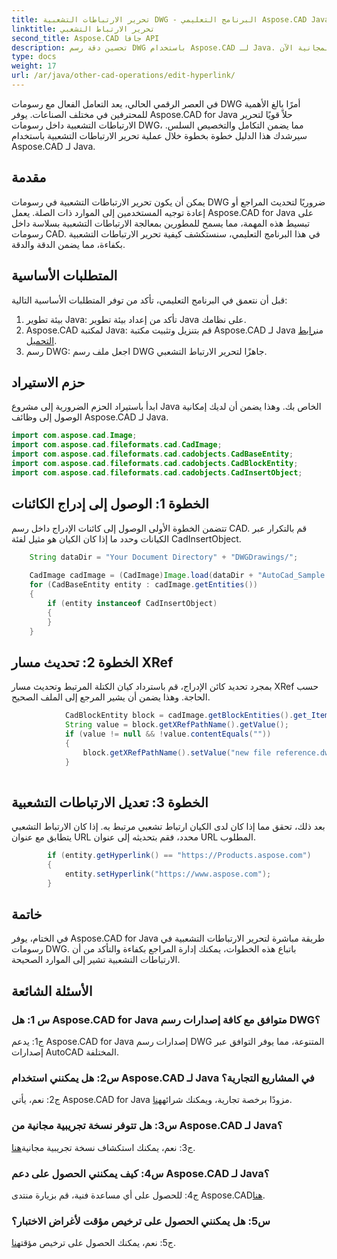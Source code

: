```yaml
---
title: تحرير الارتباطات التشعبية DWG - البرنامج التعليمي Aspose.CAD Java
linktitle: تحرير الارتباط التشعبي
second_title: Aspose.CAD جافا API
description: تحسين دقة رسم DWG باستخدام Aspose.CAD لـ Java. تحرير الارتباطات التشعبية بسلاسة، مع ضمان المراجع الدقيقة. جرب النسخة التجريبية المجانية الآن!
type: docs
weight: 17
url: /ar/java/other-cad-operations/edit-hyperlink/
---
```

في العصر الرقمي الحالي، يعد التعامل الفعال مع رسومات DWG أمرًا بالغ الأهمية للمحترفين في مختلف الصناعات. يوفر Aspose.CAD for Java حلاً قويًا لتحرير الارتباطات التشعبية داخل رسومات DWG، مما يضمن التكامل والتخصيص السلس. سيرشدك هذا الدليل خطوة بخطوة خلال عملية تحرير الارتباطات التشعبية باستخدام Aspose.CAD لـ Java.

## مقدمة

يمكن أن يكون تحرير الارتباطات التشعبية في رسومات DWG ضروريًا لتحديث المراجع أو إعادة توجيه المستخدمين إلى الموارد ذات الصلة. يعمل Aspose.CAD for Java على تبسيط هذه المهمة، مما يسمح للمطورين بمعالجة الارتباطات التشعبية بسلاسة داخل رسومات CAD. في هذا البرنامج التعليمي، سنستكشف كيفية تحرير الارتباطات التشعبية بكفاءة، مما يضمن الدقة والدقة.

## المتطلبات الأساسية

قبل أن نتعمق في البرنامج التعليمي، تأكد من توفر المتطلبات الأساسية التالية:
1. بيئة تطوير Java: تأكد من إعداد بيئة تطوير Java على نظامك.
2.  Aspose.CAD لمكتبة Java: قم بتنزيل وتثبيت مكتبة Aspose.CAD لـ Java من[رابط التحميل](https://releases.aspose.com/cad/java/).
3. رسم DWG: اجعل ملف رسم DWG جاهزًا لتحرير الارتباط التشعبي.

## حزم الاستيراد

ابدأ باستيراد الحزم الضرورية إلى مشروع Java الخاص بك. وهذا يضمن أن لديك إمكانية الوصول إلى وظائف Aspose.CAD لـ Java.

```java
import com.aspose.cad.Image;
import com.aspose.cad.fileformats.cad.CadImage;
import com.aspose.cad.fileformats.cad.cadobjects.CadBaseEntity;
import com.aspose.cad.fileformats.cad.cadobjects.CadBlockEntity;
import com.aspose.cad.fileformats.cad.cadobjects.CadInsertObject;

```

## الخطوة 1: الوصول إلى إدراج الكائنات

تتضمن الخطوة الأولى الوصول إلى كائنات الإدراج داخل رسم CAD. قم بالتكرار عبر الكيانات وحدد ما إذا كان الكيان هو مثيل لفئة CadInsertObject.

```java
    String dataDir = "Your Document Directory" + "DWGDrawings/";
    
    CadImage cadImage = (CadImage)Image.load(dataDir + "AutoCad_Sample.dwg");
    for (CadBaseEntity entity : cadImage.getEntities())
    {
        if (entity instanceof CadInsertObject)
        {
        }
	}
```

## الخطوة 2: تحديث مسار XRef

بمجرد تحديد كائن الإدراج، قم باسترداد كيان الكتلة المرتبط وتحديث مسار XRef حسب الحاجة. وهذا يضمن أن يشير المرجع إلى الملف الصحيح.

```java
			CadBlockEntity block = cadImage.getBlockEntities().get_Item(((CadInsertObject)entity).getName());
            String value = block.getXRefPathName().getValue();
            if (value != null && !value.contentEquals(""))
            {
                block.getXRefPathName().setValue("new file reference.dwg");
            }
    
```

## الخطوة 3: تعديل الارتباطات التشعبية

بعد ذلك، تحقق مما إذا كان لدى الكيان ارتباط تشعبي مرتبط به. إذا كان الارتباط التشعبي يتطابق مع عنوان URL محدد، فقم بتحديثه إلى عنوان URL المطلوب.

```java
        if (entity.getHyperlink() == "https://Products.aspose.com")
        {
            entity.setHyperlink("https://www.aspose.com");
        }
```

## خاتمة

في الختام، يوفر Aspose.CAD for Java طريقة مباشرة لتحرير الارتباطات التشعبية في رسومات DWG. باتباع هذه الخطوات، يمكنك إدارة المراجع بكفاءة والتأكد من أن الارتباطات التشعبية تشير إلى الموارد الصحيحة.

## الأسئلة الشائعة

### س 1: هل Aspose.CAD for Java متوافق مع كافة إصدارات رسم DWG؟

ج1: يدعم Aspose.CAD for Java إصدارات رسم DWG المتنوعة، مما يوفر التوافق عبر إصدارات AutoCAD المختلفة.

### س2: هل يمكنني استخدام Aspose.CAD لـ Java في المشاريع التجارية؟

 ج2: نعم، يأتي Aspose.CAD for Java مزودًا برخصة تجارية، ويمكنك شرائه[هنا](https://purchase.aspose.com/buy).

### س3: هل تتوفر نسخة تجريبية مجانية من Aspose.CAD لـ Java؟

 ج3: نعم، يمكنك استكشاف نسخة تجريبية مجانية[هنا](https://releases.aspose.com/).

### س4: كيف يمكنني الحصول على دعم Aspose.CAD لـ Java؟

 ج4: للحصول على أي مساعدة فنية، قم بزيارة منتدى Aspose.CAD[هنا](https://forum.aspose.com/c/cad/19).

### س5: هل يمكنني الحصول على ترخيص مؤقت لأغراض الاختبار؟

 ج5: نعم، يمكنك الحصول على ترخيص مؤقت[هنا](https://purchase.aspose.com/temporary-license/).